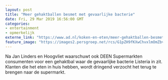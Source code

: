 ```yaml
---
layout: post
title: "Meer gehaktballen besmet met gevaarlijke bacterie"
date: Fri, 29 Mar 2019 16:56:00 GMT
categories: 
- entertainment 
- opmerkelijk 
externe_link: "https://www.ad.nl/koken-en-eten/meer-gehaktballen-besmet-met-gevaarlijke-bacterie~a02eda91/"
feature_image: "https://images2.persgroep.net/rcs/G1pZH9fKXwChvxlmOmZbvOZxfk0/diocontent/144428372/_fitwidth/400/?appId=21791a8992982cd8da851550a453bd7f&quality=0.7"
---
```


Na Jan Linders en Hoogvliet waarschuwt ook DEEN Supermarkten consumenten voor een gehaktbal waar de gevaarlijke bacterie Listeria in zit. Klanten die het eten in huis hebben, wordt dringend verzocht het terug te brengen naar de supermarkt.
